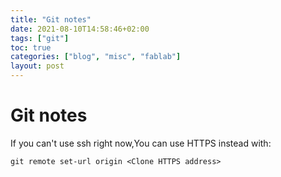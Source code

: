 ```yaml
---
title: "Git notes"
date: 2021-08-10T14:58:46+02:00
tags: ["git"]
toc: true
categories: ["blog", "misc", "fablab"]
layout: post
---
```


# Git notes

If you can't use ssh right now,You can use HTTPS instead with:

```git remote set-url origin <Clone HTTPS address>```